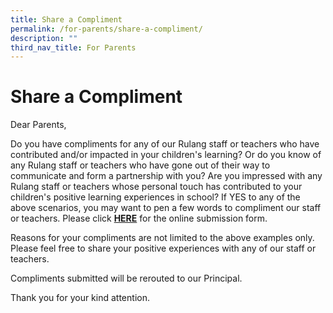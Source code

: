 ```yaml
---
title: Share a Compliment
permalink: /for-parents/share-a-compliment/
description: ""
third_nav_title: For Parents
---
```


# Share a Compliment

Dear Parents,

Do you have compliments for any of our Rulang staff or teachers who have contributed and/or impacted in your children's learning? Or do you know of any Rulang staff or teachers who have gone out of their way to communicate and form a partnership with you? Are you impressed with any Rulang staff or teachers whose personal touch has contributed to your children's positive learning experiences in school? If YES to any of the above scenarios, you may want to pen a few words to compliment our staff or teachers. Please click [**HERE**](https://www.moe.gov.sg/about-us/compliments) for the online submission form.

Reasons for your compliments are not limited to the above examples only. Please feel free to share your positive experiences with any of our staff or teachers.

Compliments submitted will be rerouted to our Principal.

Thank you for your kind attention.
